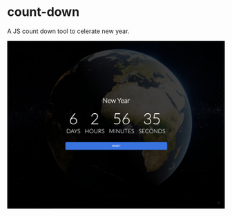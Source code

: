 # count-down

A JS count down tool to celerate new year.

![Screenshot](https://github.com/bxh/count-down/blob/master/Screen%20Shot%202020-12-25%20at%204.03.24%20PM.png?raw=true)
